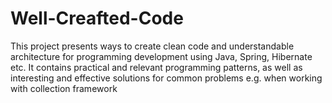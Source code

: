 # Well-Creafted-Code
This project presents ways to create clean code and understandable architecture for programming development using Java, Spring, Hibernate etc.  It contains practical and relevant programming patterns, as well as interesting and effective solutions for common problems e.g. when working with collection framework
